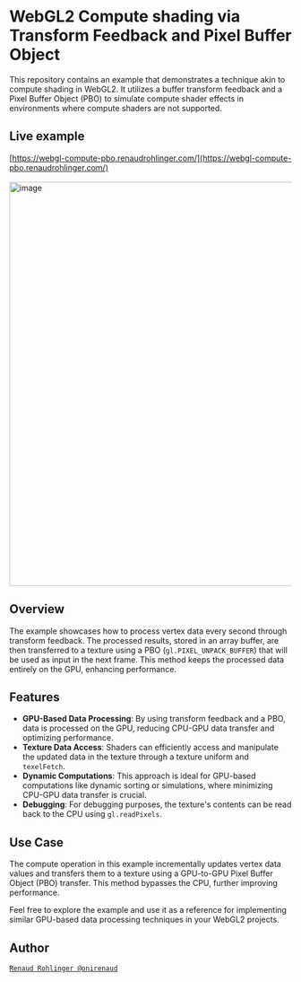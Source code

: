 # WebGL2 Compute shading via Transform Feedback and Pixel Buffer Object

This repository contains an example that demonstrates a technique akin to compute shading in WebGL2. It utilizes a buffer transform feedback and a Pixel Buffer Object (PBO) to simulate compute shader effects in environments where compute shaders are not supported.

## Live example
[https://webgl-compute-pbo.renaudrohlinger.com/](https://webgl-compute-pbo.renaudrohlinger.com/)
<br/>
<br/>
[<img width="720" alt="image" src="https://github.com/RenaudRohlinger/webgl-compute-pbo/assets/15867665/257a975f-3441-49b1-8406-e34c7a2f07e4">](https://webgl-compute-pbo.renaudrohlinger.com/)

## Overview
The example showcases how to process vertex data every second through transform feedback. The processed results, stored in an array buffer, are then transferred to a texture using a PBO (`gl.PIXEL_UNPACK_BUFFER`) that will be used as input in the next frame. This method keeps the processed data entirely on the GPU, enhancing performance.

## Features
- **GPU-Based Data Processing**: By using transform feedback and a PBO, data is processed on the GPU, reducing CPU-GPU data transfer and optimizing performance.
- **Texture Data Access**: Shaders can efficiently access and manipulate the updated data in the texture through a texture uniform and `texelFetch`.
- **Dynamic Computations**: This approach is ideal for GPU-based computations like dynamic sorting or simulations, where minimizing CPU-GPU data transfer is crucial.
- **Debugging**: For debugging purposes, the texture's contents can be read back to the CPU using `gl.readPixels`.

## Use Case
The compute operation in this example incrementally updates vertex data values and transfers them to a texture using a GPU-to-GPU Pixel Buffer Object (PBO) transfer. This method bypasses the CPU, further improving performance.

Feel free to explore the example and use it as a reference for implementing similar GPU-based data processing techniques in your WebGL2 projects.


## Author

[`Renaud Rohlinger @onirenaud`](https://twitter.com/onirenaud)
